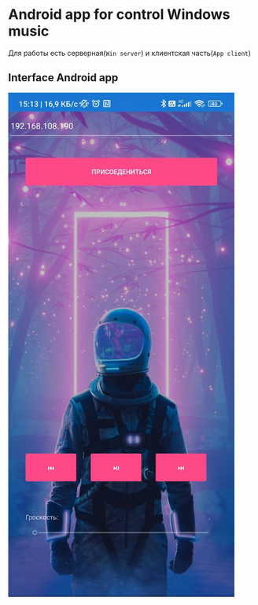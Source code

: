 # Android app for control Windows music

Для работы есть серверная(`Win server`) и клиентская часть(`App client`)

## Interface Android app

![](docs/app.jpg)